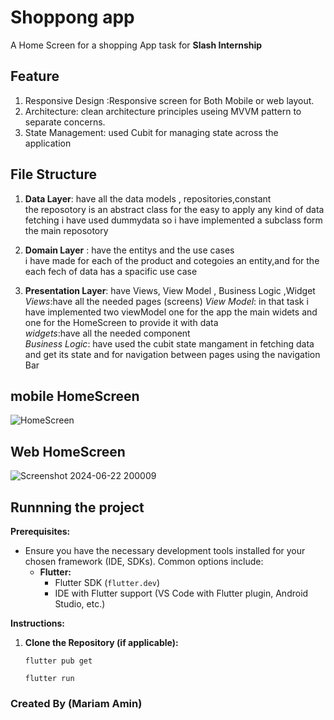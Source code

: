 # Shoppong app

A Home Screen for a shopping App task for **Slash Internship**

## Feature

1. Responsive Design :Responsive screen for Both Mobile or web layout.
2. Architecture: clean architecture principles useing MVVM pattern to separate concerns.
3. State Management: used Cubit for managing state across the application

## File Structure

1. **Data Layer**: have all the data models , repositories,constant\
the reposotory is an abstract class for the easy to apply any kind of data fetching i have used dummydata so i have implemented a subclass form the main reposotory
2. **Domain Layer** : have the entitys and the use cases\
i have made for each of the product and cotegoies an entity,and for the each fech of data has a spacific use case

3. **Presentation Layer**: have Views, View Model , Business Logic ,Widget\
*Views*:have all the needed pages (screens)
*View Model*: in that task i have implemented two viewModel one for the app the main widets and one for the HomeScreen to provide it with data\
*widgets*:have all the needed component\
*Business Logic*: have used the cubit state mangament in fetching data and get its state and for navigation between pages using the navigation Bar

## mobile HomeScreen

![HomeScreen](https://github.com/Mariam-Amin12/Slash_shoppingApp/Screenshot1.png)

## Web HomeScreen

![Screenshot 2024-06-22 200009](https://github.com/Mariam-Amin12/Slash_shoppingApp/assets/128838373/d7a62df1-9497-4438-af77-038862bf79b0)

## Runnning the project


**Prerequisites:**

- Ensure you have the necessary development tools installed for your chosen framework (IDE, SDKs). Common options include:
    - **Flutter:**
        - Flutter SDK (`flutter.dev`)
        - IDE with Flutter support (VS Code with Flutter plugin, Android Studio, etc.)


**Instructions:**

1. **Clone the Repository (if applicable):**

   ```
   flutter pub get

   flutter run
   ```

### Created By (Mariam Amin)

